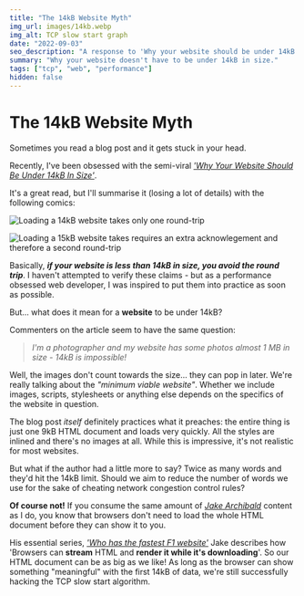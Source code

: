 ```yaml
---
title: "The 14kB Website Myth"
img_url: images/14kb.webp
img_alt: TCP slow start graph
date: "2022-09-03"
seo_description: "A response to 'Why your website should be under 14kB in size', considering http streaming"
summary: "Why your website doesn't have to be under 14kB in size."
tags: ["tcp", "web", "performance"]
hidden: false
---
```


# The 14kB Website Myth

Sometimes you read a blog post and it gets stuck in your head.

Recently, I've been obsessed with the semi-viral [*'Why Your Website Should Be Under 14kB In Size'*](https://endtimes.dev/why-your-website-should-be-under-14kb-in-size/).

It's a great read, but I'll summarise it (losing a lot of details) with the following comics:

![Loading a 14kB website takes only one round-trip](/images/14kb/14kb.webp)
                                                                             
![Loading a 15kB website takes requires an extra acknowlegement and therefore a second round-trip](/images/14kb/15kb.webp)

Basically, **_if your website is less than 14kB in size, you avoid the round trip_**. I haven't attempted to verify these claims - but as a performance obsessed web developer, I was inspired to put them into practice as soon as possible.

But... what does it mean for a **website** to be under 14kB?

Commenters on the article seem to have the same question:
> _I'm a photographer and my website has some photos almost 1 MB in size - 14kB is impossible!_

Well, the images don't count towards the size... they can pop in later. We're really talking about the _"minimum viable website"_.
Whether we include images, scripts, stylesheets or anything else depends on the specifics of the website in question.

The blog post _itself_ definitely practices what it preaches: the entire thing is just one 9kB HTML document and loads very quickly.
All the styles are inlined and there's no images at all. While this is impressive, it's not realistic for most websites.

But what if the author had a little more to say? Twice as many words and they'd hit the 14kB limit. Should we aim to reduce the number of words we use for the sake of cheating network congestion control rules? 

**Of course not!** If you consume the same amount of *[Jake Archibald](https://jakearchibald.com/)* content as I do, you know that browsers don't need to load the whole HTML document before they can show it to you.

His essential series, [*'Who has the fastest F1 website'*](https://jakearchibald.com/2021/f1-perf-part-3/) Jake describes how 'Browsers can **stream** HTML and **render it while it's downloading**'. So our HTML document can be as big as we like! As long as the browser can show something "meaningful" with the first 14kB of data, we're still successfully hacking the TCP slow start algorithm.
